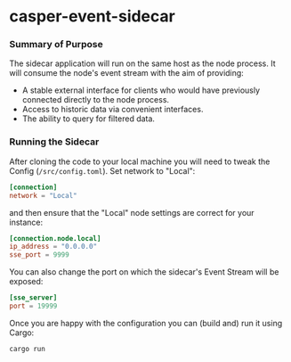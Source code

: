 # casper-event-sidecar

### Summary of Purpose

The sidecar application will run on the same host as the node process.
It will consume the node's event stream with the aim of providing:
- A stable external interface for clients who would have previously connected directly to the node process.
- Access to historic data via convenient interfaces.
- The ability to query for filtered data.

### Running the Sidecar
After cloning the code to your local machine you will need to tweak the Config (`/src/config.toml`).
Set network to "Local":
```toml
[connection]
network = "Local"
```
and then ensure that the "Local" node settings are correct for your instance:
```toml
[connection.node.local]
ip_address = "0.0.0.0"
sse_port = 9999
```
You can also change the port on which the sidecar's Event Stream will be exposed:
```toml
[sse_server]
port = 19999
```

Once you are happy with the configuration you can (build and) run it using Cargo:
```shell
cargo run
```
